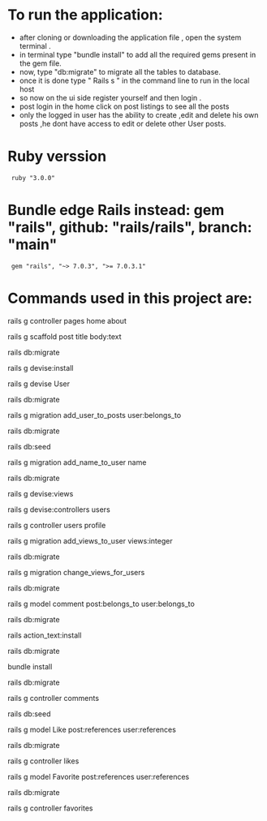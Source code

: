 # To run the application:
- after cloning or downloading the application file , open the system terminal .
- in terminal type "bundle install" to add all the required gems present in the gem file.
- now, type "db:migrate" to migrate all the tables to database.
- once it is done type " Rails s " in the command line to run in the local host 
- so now on the ui side register yourself and then login .
- post login in the home click on post listings to see all the posts
- only the logged in user has the ability to create  ,edit and delete his own posts ,he dont have access to edit or delete other User posts.


# Ruby verssion

     ruby "3.0.0"

# Bundle edge Rails instead: gem "rails", github: "rails/rails", branch: "main"
     gem "rails", "~> 7.0.3", ">= 7.0.3.1"



# Commands used in this project are:


rails g controller pages home about

rails g scaffold post title body:text

rails db:migrate

rails g devise:install

rails g devise User

rails db:migrate

rails g migration add_user_to_posts user:belongs_to

rails db:migrate

rails db:seed

rails g migration add_name_to_user name

rails db:migrate

rails g devise:views

rails g devise:controllers users

rails g controller users profile

rails g migration add_views_to_user views:integer

rails db:migrate

rails g migration change_views_for_users

rails db:migrate

rails g model comment post:belongs_to user:belongs_to

rails db:migrate

rails action_text:install

rails db:migrate

bundle install

rails db:migrate

rails g controller comments

rails db:seed

 rails g model Like post:references user:references

 rails db:migrate

 rails g controller likes

 rails g model Favorite post:references user:references

 rails db:migrate

 rails g controller favorites

